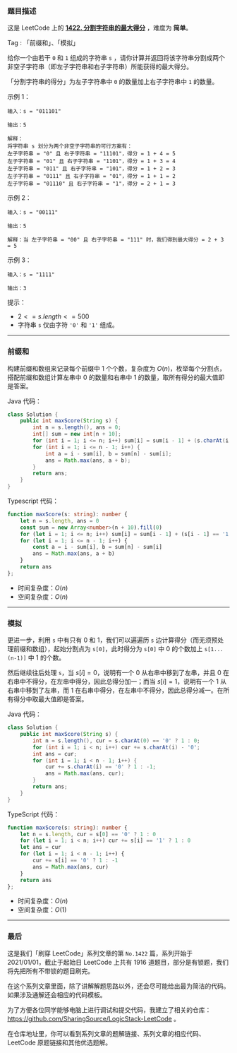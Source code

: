 ### 题目描述

这是 LeetCode 上的 **[1422. 分割字符串的最大得分](https://leetcode.cn/problems/maximum-score-after-splitting-a-string/solution/by-ac_oier-3wua/)** ，难度为 **简单**。

Tag : 「前缀和」、「模拟」



给你一个由若干 `0` 和 `1` 组成的字符串 `s` ，请你计算并返回将该字符串分割成两个非空子字符串（即左子字符串和右子字符串）所能获得的最大得分。

「分割字符串的得分」为左子字符串中 `0` 的数量加上右子字符串中 `1` 的数量。

示例 1：
```
输入：s = "011101"

输出：5 

解释：
将字符串 s 划分为两个非空子字符串的可行方案有：
左子字符串 = "0" 且 右子字符串 = "11101"，得分 = 1 + 4 = 5 
左子字符串 = "01" 且 右子字符串 = "1101"，得分 = 1 + 3 = 4 
左子字符串 = "011" 且 右子字符串 = "101"，得分 = 1 + 2 = 3 
左子字符串 = "0111" 且 右子字符串 = "01"，得分 = 1 + 1 = 2 
左子字符串 = "01110" 且 右子字符串 = "1"，得分 = 2 + 1 = 3
```
示例 2：
```
输入：s = "00111"

输出：5

解释：当 左子字符串 = "00" 且 右子字符串 = "111" 时，我们得到最大得分 = 2 + 3 = 5
```
示例 3：
```
输入：s = "1111"

输出：3
```

提示：
* $2 <= s.length <= 500$
* 字符串 `s` 仅由字符 `'0'` 和 `'1'` 组成。

---

### 前缀和

构建前缀和数组来记录每个前缀中 $1$ 个个数，复杂度为 $O(n)$，枚举每个分割点，搭配前缀和数组计算左串中 $0$ 的数量和右串中 $1$ 的数量，取所有得分的最大值即是答案。

Java 代码：
```java
class Solution {
    public int maxScore(String s) {
        int n = s.length(), ans = 0;
        int[] sum = new int[n + 10];
        for (int i = 1; i <= n; i++) sum[i] = sum[i - 1] + (s.charAt(i - 1) - '0');
        for (int i = 1; i <= n - 1; i++) {
            int a = i - sum[i], b = sum[n] - sum[i];
            ans = Math.max(ans, a + b);
        }
        return ans;
    }
}
```
Typescript 代码：
```Typescript
function maxScore(s: string): number {
    let n = s.length, ans = 0
    const sum = new Array<number>(n + 10).fill(0)
    for (let i = 1; i <= n; i++) sum[i] = sum[i - 1] + (s[i - 1] == '1' ? 1 : 0)
    for (let i = 1; i <= n - 1; i++) {
        const a = i - sum[i], b = sum[n] - sum[i]
        ans = Math.max(ans, a + b)
    }
    return ans
};
```
* 时间复杂度：$O(n)$
* 空间复杂度：$O(n)$

---

### 模拟

更进一步，利用 `s` 中有只有 $0$ 和 $1$，我们可以遍遍历 `s` 边计算得分（而无须预处理前缀和数组），起始分割点为 `s[0]`，此时得分为 `s[0]` 中 $0$ 的个数加上 `s[1...(n-1)]` 中 $1$ 的个数。

然后继续往后处理 `s`，当 $s[i] = 0$，说明有一个 $0$ 从右串中移到了左串，并且 $0$ 在右串中不得分，在左串中得分，因此总得分加一；而当 $s[i] = 1$，说明有一个 $1$ 从右串中移到了左串，而 $1$ 在右串中得分，在左串中不得分，因此总得分减一。在所有得分中取最大值即是答案。

Java 代码：
```java
class Solution {
    public int maxScore(String s) {
        int n = s.length(), cur = s.charAt(0) == '0' ? 1 : 0;
        for (int i = 1; i < n; i++) cur += s.charAt(i) - '0';
        int ans = cur;
        for (int i = 1; i < n - 1; i++) {
            cur += s.charAt(i) == '0' ? 1 : -1;
            ans = Math.max(ans, cur);
        }
        return ans;
    }
}
```
TypeScript 代码：
```TypeScript
function maxScore(s: string): number {
    let n = s.length, cur = s[0] == '0' ? 1 : 0
    for (let i = 1; i < n; i++) cur += s[i] == '1' ? 1 : 0
    let ans = cur
    for (let i = 1; i < n - 1; i++) {
        cur += s[i] == '0' ? 1 : -1
        ans = Math.max(ans, cur)
    }
    return ans
};
```
* 时间复杂度：$O(n)$
* 空间复杂度：$O(1)$

---

### 最后

这是我们「刷穿 LeetCode」系列文章的第 `No.1422` 篇，系列开始于 2021/01/01，截止于起始日 LeetCode 上共有 1916 道题目，部分是有锁题，我们将先把所有不带锁的题目刷完。

在这个系列文章里面，除了讲解解题思路以外，还会尽可能给出最为简洁的代码。如果涉及通解还会相应的代码模板。

为了方便各位同学能够电脑上进行调试和提交代码，我建立了相关的仓库：https://github.com/SharingSource/LogicStack-LeetCode 。

在仓库地址里，你可以看到系列文章的题解链接、系列文章的相应代码、LeetCode 原题链接和其他优选题解。

